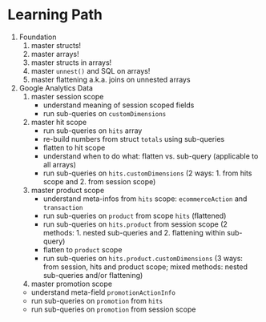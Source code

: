 # Learning Path

1. Foundation
   1. master structs!
   2. master arrays!
   3. master structs in arrays!
   4. master `unnest()` and SQL on arrays! 
   5. master flattening a.k.a. joins on unnested arrays
2. Google Analytics Data
   1. master session scope
      - understand meaning of session scoped fields
      - run sub-queries on `customDimensions`
   2. master hit scope
      - run sub-queries on `hits` array
      - re-build numbers from struct `totals` using sub-queries
      - flatten to hit scope
      - understand when to do what: flatten vs. sub-query (applicable to all arrays)
      - run sub-queries on `hits.customDimensions` (2 ways: 1. from hits scope and 2. from session scope)
   3. master product scope
      - understand meta-infos from `hits` scope: `ecommerceAction` and `transaction`
      - run sub-queries on `product` from scope `hits` (flattened)
      - run sub-queries on `hits.product` from session scope (2 methods: 1. nested sub-queries and 2. flattening within sub-query)
      - flatten to `product` scope
      - run sub-queries on `hits.product.customDimensions` (3 ways: from session, hits and product scope; mixed methods: nested sub-queries and/or flattening)
   4. master promotion scope
     - understand meta-field `promotionActionInfo`
     - run sub-queries on `promotion` from `hits`
     - run sub-queries on `promotion` from session scope
